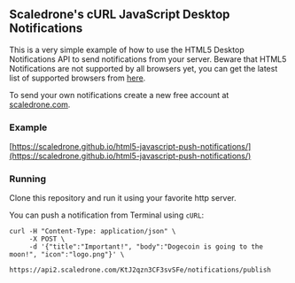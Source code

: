 ## Scaledrone's cURL JavaScript Desktop Notifications

This is a very simple example of how to use the HTML5 Desktop Notifications API to send notifications from your server.
Beware that HTML5 Notifications are not supported by all browsers yet, you can get the latest list of supported browsers from [here](http://caniuse.com/#feat=notifications).

To send your own notifications create a new free account at [scaledrone.com](https://www.scaledrone.com/).

### Example

[https://scaledrone.github.io/html5-javascript-push-notifications/](https://scaledrone.github.io/html5-javascript-push-notifications/)

### Running

Clone this repository and run it using your favorite http server.

You can push a notification from Terminal using `cURL`:
```
curl -H "Content-Type: application/json" \
     -X POST \
     -d '{"title":"Important!", "body":"Dogecoin is going to the moon!", "icon":"logo.png"}' \
     https://api2.scaledrone.com/KtJ2qzn3CF3svSFe/notifications/publish
```
